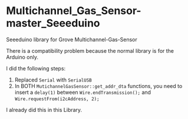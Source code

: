 # Multichannel_Gas_Sensor-master_Seeeduino
Seeeduino library for Grove Multichannel-Gas-Sensor

There is a compatibility problem because the normal library is for the Arduino only.

I did the following steps:

1. Replaced `Serial` with `SerialUSB` 
2. In BOTH `MutichannelGasSensor::get_addr_dta` functions, you need to insert a `delay(1)` between `Wire.endTransmission();` and `Wire.requestFrom(i2cAddress, 2);`

I already did this in this Library. 
